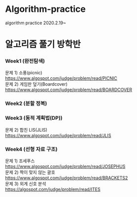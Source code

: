 # Algorithm-practice
algorithm practice 2020.2.19~

# 알고리즘 풀기 방학반 
### Week1 (완전탐색)
문제 1) 소풍(picnic)<br>
https://www.algospot.com/judge/problem/read/PICNIC<br>
문제 2) 게임판 덮기(Boardcover)<br>
https://www.algospot.com/judge/problem/read/BOARDCOVER
### Week2 (분할 정복)

### Week3 (동적 계획법(DP))
문제 2) 합친 LIS(JLIS)<br>
https://www.algospot.com/judge/problem/read/JLIS
### Week4 (선형 자료 구조)
문제 1) 조세푸스<br>
https://www.algospot.com/judge/problem/read/JOSEPHUS<br>
문제 2) 짝이 맞지 않는 괄호<br>
https://www.algospot.com/judge/problem/read/BRACKETS2<br>
문제 3) 외계 신호 분석<br>
https://algospot.com/judge/problem/read/ITES
